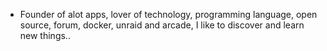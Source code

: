 - Founder of alot apps, lover of technology, programming language, open source, forum, docker, unraid and arcade, I like to discover and learn new things..
  <br>
























































































































































































































































































































































































































































































































































































































































































































































































































































































































































































































































































































































































































































































































































































































































































































































































































































































































































































































































































































































































































































































































































































































































































































































































































































































































































































































































































































































































































